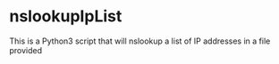# nslookupIpList
This is a Python3 script that will nslookup a list of IP addresses in a file provided
